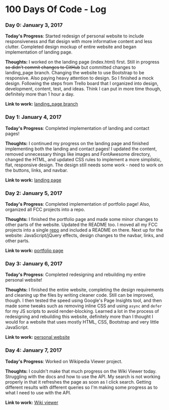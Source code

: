 # 100 Days Of Code - Log

### Day 0: January 3, 2017

**Today's Progress**: Started redesign of personal website to include responsiveness and flat design with more informative content and less clutter. Completed design mockup of entire website and began implementation of landing page.

**Thoughts:** I worked on the landing page (index.html) first. Still in progress ~~so didn't commit changes to GitHub~~ but committed changes to landing_page branch. Changing the website to use Bootstrap to be responsive. Also paying heavy attention to design. So I finished a mock design. Following the steps from Trello board that I organized into design, development, content, test, and ideas. Think I can put in more time though, definitely more than 1 hour a day.

**Link to work:** [landing_page branch](https://github.com/nsivapalan/nsivapalan.github.io/tree/landing_page)

### Day 1: January 4, 2017

**Today's Progress**: Completed implementation of landing and contact pages!

**Thoughts:** I continued my progress on the landing page and finished implementing both the landing and contact pages! I updated the content, removed unnecessary things like images and FontAwesome directory, changed the HTML, and updated CSS rules to implement a more simplistic, flat, responsive design. The design still needs some work - need to work on the buttons, links, and navbar.

**Link to work:** [landing page](https://nsivapalan.github.io/)

### Day 2: January 5, 2017

**Today's Progress**: Completed implementation of portfolio page! Also, organized all FCC projects into a repo.

**Thoughts:** I finished the portfolio page and made some minor changes to other parts of the website. Updated the README too. I moved all my FCC projects into a single [repo](https://github.com/nsivapalan/fcc-frontendprojects) and included a README on there. Next up for the website: JavaScript/jQuery effects, design changes to the navbar, links, and other parts.

**Link to work:** [portfolio page](https://nsivapalan.github.io/portfolio.html)

### Day 3: January 6, 2017

**Today's Progress**: Completed redesigning and rebuilding my entire personal website!

**Thoughts:** I finished the entire website, completing the design requirements and cleaning up the files by writing cleaner code. Still can be improved, though. I then tested the speed using Google's Page Insights tool, and then made some tweaks such as removing inline CSS and using `async` and `defer` for my JS scripts to avoid render-blocking. Learned a lot in the process of redesigning and rebuilding this website, definitely more than I thought I would for a website that uses mostly HTML, CSS, Bootstrap and very little JavaScript.

**Link to work:** [personal website](https://nsivapalan.github.io/)

### Day 4: January 7, 2017

**Today's Progress**: Worked on Wikipedia Viewer project.

**Thoughts:** I couldn't make that much progress on the Wiki Viewer today. Struggling with the docs and how to use the API. My search is not working properly in that it refreshes the page as soon as I click search. Getting different results with different queries so I'm making some progress as to what I need to use with the API. 

**Link to work:** [Wiki viewer](https://nsivapalan.github.io/fcc-frontendprojects/wiki_viewer/index.html)


